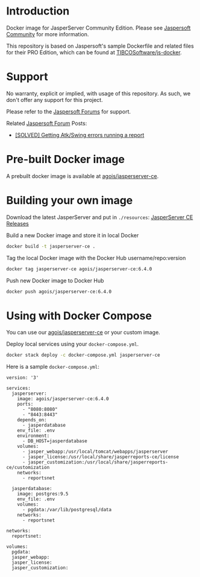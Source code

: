 # Introduction

Docker image for JasperServer Community Edition.  Please see [Jaspersoft Community](https://community.jaspersoft.com) for more information.

This repository is based on Jaspersoft's sample Dockerfile and related files for their PRO Edition, which can be found at [TIBCOSoftware/js-docker](https://github.com/TIBCOSoftware/js-docker/).  

# Support
No warranty, explicit or implied, with usage of this repository.  As such, we don't offer any support for this project.

Please refer to the [Jaspersoft Forums](https://community.jaspersoft.com/questions) for support.

Related [Jaspersoft Forum](https://community.jaspersoft.com/questions) Posts:

* [[SOLVED] Getting Atk/Swing errors running a report](https://community.jaspersoft.com/questions/1064816/solved-getting-atkswing-errors-running-report)

# Pre-built Docker image
A prebuilt docker image is available at [agois/jasperserver-ce](https://hub.docker.com/r/agois/jasperserver-ce/).

# Building your own image
Download the latest JasperServer and put in `./resources`: [JasperServer CE Releases](http://community.jaspersoft.com/project/jasperreports-server/releases)

Build a new Docker image and store it in local Docker
```bash
docker build -t jasperserver-ce .
```

Tag the local Docker image with the Docker Hub username/repo:version
```bash
docker tag jasperserver-ce agois/jasperserver-ce:6.4.0
```

Push new Docker image to Docker Hub
```bash
docker push agois/jasperserver-ce:6.4.0
```

# Using with Docker Compose
You can use our [agois/jasperserver-ce](https://hub.docker.com/r/agois/jasperserver-ce/) or your custom image.

Deploy local services using your `docker-compose.yml`.
```bash
docker stack deploy -c docker-compose.yml jasperserver-ce
```

Here is a sample `docker-compose.yml`:
```
version: '3'

services:
  jasperserver:
    image: agois/jasperserver-ce:6.4.0
    ports:
      - "8080:8080"
      - "8443:8443"
    depends_on:
      - jasperdatabase
    env_file: .env
    environment:
      - DB_HOST=jasperdatabase
    volumes:
      - jasper_webapp:/usr/local/tomcat/webapps/jasperserver
      - jasper_license:/usr/local/share/jasperreports-ce/license 
      - jasper_customization:/usr/local/share/jasperreports-ce/customization
    networks:
      - reportsnet

  jasperdatabase:
    image: postgres:9.5
    env_file: .env
    volumes:
      - pgdata:/var/lib/postgresql/data
    networks:
      - reportsnet

networks:
  reportsnet:

volumes:
  pgdata:
  jasper_webapp:
  jasper_license:
  jasper_customization:
```

